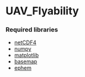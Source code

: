 # UAV_Flyability

### Required libraries 
- <a href= "https://unidata.github.io/netcdf4-python/netCDF4/index.html"> netCDF4 </a> 
- <a href= "https://numpy.org/"> numpy </a> 
- <a href= "https://matplotlib.org/"> matplotlib </a> 
- <a href= "https://matplotlib.org/basemap/"> basemap </a> 
- <a href= "https://rhodesmill.org/pyephem/"> ephem </a> 
